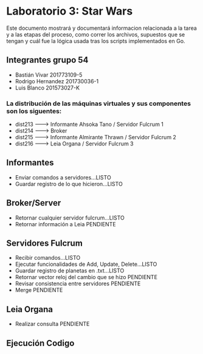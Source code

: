 ﻿# Laboratorio 3: Star Wars

Este documento mostrará y documentará informacion relacionada a la tarea y a las etapas del proceso, como correr los archivos, supuestos que se tengan y cuál fue la lógica usada tras los scripts implementados en Go.

## Integrantes grupo 54
- Bastián Vivar 201773109-5
- Rodrigo Hernandez 201730036-1
- Luis Blanco 201573027-K

### La distribución de las máquinas virtuales y sus componentes son los siguentes:
- dist213 ---> Informante Ahsoka Tano / Servidor Fulcrum 1
- dist214 ---> Broker
- dist215 ---> Informante Almirante Thrawn / Servidor Fulcrum 2
- dist216 ---> Leia Organa / Servidor Fulcrum 3
  
## Informantes
- Enviar comandos a servidores...LISTO
- Guardar registro de lo que hicieron...LISTO

## Broker/Server
- Retornar cualquier servidor fulcrum...LISTO
- Retornar información a Leia PENDIENTE
  
## Servidores Fulcrum
- Recibir comandos...LISTO
- Ejecutar funcionalidades de Add, Update, Delete...LISTO
- Guardar registro de planetas en .txt...LISTO
- Retornar vector reloj del cambio que se hizo PENDIENTE
- Revisar consistencia entre servidores PENDIENTE
- Merge PENDIENTE

## Leia Organa
- Realizar consulta PENDIENTE

## Ejecución Codigo